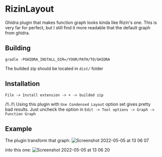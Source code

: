 # RizinLayout

Ghidra plugin that makes function graph looks kinda like Rizin's one. This is very far for perfect, but I still find it more readable that the default graph from ghidra.

## Building

`gradle -PGHIDRA_INSTALL_DIR=/YOUR/PATH/TO/GHIDRA`

The builded zip should be located in `dist/` folder

## Installation

`File -> Install extension -> + -> builded zip`

/!\ /!\ Using this plugin with `Use Condensed Layout` option set gives pretty bad results. Just uncheck the option in `Edit -> Tool options -> Graph -> Function Graph` 

## Example 

The plugin transform that graph: 
![Screenshot 2022-05-05 at 13 06 07](https://user-images.githubusercontent.com/15121293/166920389-b673dc30-eda6-4525-a1cd-571e14ec90a3.png)

into this one:
![Screenshot 2022-05-05 at 13 06 20](https://user-images.githubusercontent.com/15121293/166920381-cf974275-a133-4058-b3d9-900ab30f2670.png)


